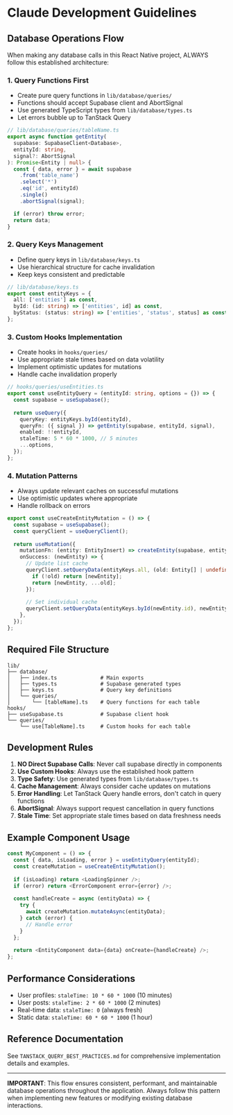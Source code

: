 # Claude Development Guidelines

## Database Operations Flow

When making any database calls in this React Native project, ALWAYS follow this established architecture:

### 1. Query Functions First
- Create pure query functions in `lib/database/queries/`
- Functions should accept Supabase client and AbortSignal
- Use generated TypeScript types from `lib/database/types.ts`
- Let errors bubble up to TanStack Query

```typescript
// lib/database/queries/tableName.ts
export async function getEntity(
  supabase: SupabaseClient<Database>,
  entityId: string,
  signal?: AbortSignal
): Promise<Entity | null> {
  const { data, error } = await supabase
    .from('table_name')
    .select('*')
    .eq('id', entityId)
    .single()
    .abortSignal(signal);

  if (error) throw error;
  return data;
}
```

### 2. Query Keys Management
- Define query keys in `lib/database/keys.ts`
- Use hierarchical structure for cache invalidation
- Keep keys consistent and predictable

```typescript
// lib/database/keys.ts
export const entityKeys = {
  all: ['entities'] as const,
  byId: (id: string) => ['entities', id] as const,
  byStatus: (status: string) => ['entities', 'status', status] as const,
};
```

### 3. Custom Hooks Implementation
- Create hooks in `hooks/queries/`
- Use appropriate stale times based on data volatility
- Implement optimistic updates for mutations
- Handle cache invalidation properly

```typescript
// hooks/queries/useEntities.ts
export const useEntityQuery = (entityId: string, options = {}) => {
  const supabase = useSupabase();
  
  return useQuery({
    queryKey: entityKeys.byId(entityId),
    queryFn: ({ signal }) => getEntity(supabase, entityId, signal),
    enabled: !!entityId,
    staleTime: 5 * 60 * 1000, // 5 minutes
    ...options,
  });
};
```

### 4. Mutation Patterns
- Always update relevant caches on successful mutations
- Use optimistic updates where appropriate
- Handle rollback on errors

```typescript
export const useCreateEntityMutation = () => {
  const supabase = useSupabase();
  const queryClient = useQueryClient();
  
  return useMutation({
    mutationFn: (entity: EntityInsert) => createEntity(supabase, entity),
    onSuccess: (newEntity) => {
      // Update list cache
      queryClient.setQueryData(entityKeys.all, (old: Entity[] | undefined) => {
        if (!old) return [newEntity];
        return [newEntity, ...old];
      });
      
      // Set individual cache
      queryClient.setQueryData(entityKeys.byId(newEntity.id), newEntity);
    },
  });
};
```

## Required File Structure

```
lib/
├── database/
│   ├── index.ts              # Main exports
│   ├── types.ts              # Supabase generated types
│   ├── keys.ts               # Query key definitions
│   └── queries/
│       └── [tableName].ts    # Query functions for each table
hooks/
├── useSupabase.ts            # Supabase client hook
└── queries/
    └── use[TableName].ts     # Custom hooks for each table
```

## Development Rules

1. **NO Direct Supabase Calls**: Never call supabase directly in components
2. **Use Custom Hooks**: Always use the established hook pattern
3. **Type Safety**: Use generated types from `lib/database/types.ts`
4. **Cache Management**: Always consider cache updates on mutations
5. **Error Handling**: Let TanStack Query handle errors, don't catch in query functions
6. **AbortSignal**: Always support request cancellation in query functions
7. **Stale Time**: Set appropriate stale times based on data freshness needs

## Example Component Usage

```typescript
const MyComponent = () => {
  const { data, isLoading, error } = useEntityQuery(entityId);
  const createMutation = useCreateEntityMutation();
  
  if (isLoading) return <LoadingSpinner />;
  if (error) return <ErrorComponent error={error} />;
  
  const handleCreate = async (entityData) => {
    try {
      await createMutation.mutateAsync(entityData);
    } catch (error) {
      // Handle error
    }
  };
  
  return <EntityComponent data={data} onCreate={handleCreate} />;
};
```

## Performance Considerations

- User profiles: `staleTime: 10 * 60 * 1000` (10 minutes)
- User posts: `staleTime: 2 * 60 * 1000` (2 minutes)  
- Real-time data: `staleTime: 0` (always fresh)
- Static data: `staleTime: 60 * 60 * 1000` (1 hour)

## Reference Documentation

See `TANSTACK_QUERY_BEST_PRACTICES.md` for comprehensive implementation details and examples.

---

**IMPORTANT**: This flow ensures consistent, performant, and maintainable database operations throughout the application. Always follow this pattern when implementing new features or modifying existing database interactions.